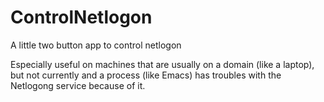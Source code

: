 # ControlNetlogon
A little two button app to control netlogon

Especially useful on machines that are usually on a domain (like a laptop), but not currently and a process (like Emacs) has troubles with the Netlogong service because of it.
